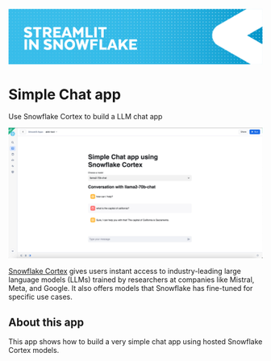 ![](../shared_assets/sis-header.jpeg)

# Simple Chat app
Use Snowflake Cortex to build a LLM chat app

![image](./assets/simple_cortex_app.png)

[Snowflake Cortex](https://docs.snowflake.com/en/user-guide/snowflake-cortex/llm-functions) gives users instant access to industry-leading large language models (LLMs) trained by researchers at companies like Mistral, Meta, and Google. It also offers models that Snowflake has fine-tuned for specific use cases.


## About this app
This app shows how to build a very simple chat app using hosted Snowflake Cortex models. 